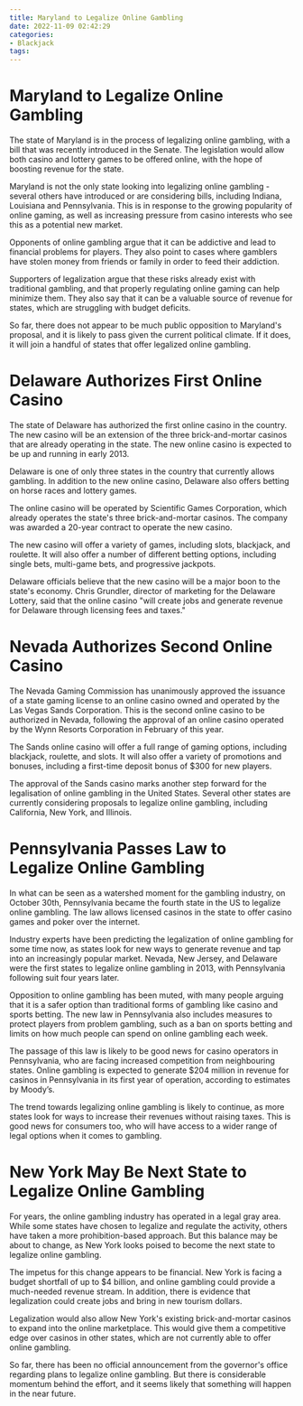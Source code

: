 ```yaml
---
title: Maryland to Legalize Online Gambling
date: 2022-11-09 02:42:29
categories:
- Blackjack
tags:
---
```



#  Maryland to Legalize Online Gambling

The state of Maryland is in the process of legalizing online gambling, with a bill that was recently introduced in the Senate. The legislation would allow both casino and lottery games to be offered online, with the hope of boosting revenue for the state.

Maryland is not the only state looking into legalizing online gambling - several others have introduced or are considering bills, including Indiana, Louisiana and Pennsylvania. This is in response to the growing popularity of online gaming, as well as increasing pressure from casino interests who see this as a potential new market.

Opponents of online gambling argue that it can be addictive and lead to financial problems for players. They also point to cases where gamblers have stolen money from friends or family in order to feed their addiction.

Supporters of legalization argue that these risks already exist with traditional gambling, and that properly regulating online gaming can help minimize them. They also say that it can be a valuable source of revenue for states, which are struggling with budget deficits.

So far, there does not appear to be much public opposition to Maryland's proposal, and it is likely to pass given the current political climate. If it does, it will join a handful of states that offer legalized online gambling.

#  Delaware Authorizes First Online Casino

The state of Delaware has authorized the first online casino in the country. The new casino will be an extension of the three brick-and-mortar casinos that are already operating in the state. The new online casino is expected to be up and running in early 2013.

Delaware is one of only three states in the country that currently allows gambling. In addition to the new online casino, Delaware also offers betting on horse races and lottery games.

The online casino will be operated by Scientific Games Corporation, which already operates the state's three brick-and-mortar casinos. The company was awarded a 20-year contract to operate the new casino.

The new casino will offer a variety of games, including slots, blackjack, and roulette. It will also offer a number of different betting options, including single bets, multi-game bets, and progressive jackpots.

Delaware officials believe that the new casino will be a major boon to the state's economy. Chris Grundler, director of marketing for the Delaware Lottery, said that the online casino "will create jobs and generate revenue for Delaware through licensing fees and taxes."

#  Nevada Authorizes Second Online Casino

The Nevada Gaming Commission has unanimously approved the issuance of a state gaming license to an online casino owned and operated by the Las Vegas Sands Corporation. This is the second online casino to be authorized in Nevada, following the approval of an online casino operated by the Wynn Resorts Corporation in February of this year.

The Sands online casino will offer a full range of gaming options, including blackjack, roulette, and slots. It will also offer a variety of promotions and bonuses, including a first-time deposit bonus of $300 for new players.

The approval of the Sands casino marks another step forward for the legalisation of online gambling in the United States. Several other states are currently considering proposals to legalize online gambling, including California, New York, and Illinois.

#  Pennsylvania Passes Law to Legalize Online Gambling

In what can be seen as a watershed moment for the gambling industry, on October 30th, Pennsylvania became the fourth state in the US to legalize online gambling. The law allows licensed casinos in the state to offer casino games and poker over the internet.

Industry experts have been predicting the legalization of online gambling for some time now, as states look for new ways to generate revenue and tap into an increasingly popular market. Nevada, New Jersey, and Delaware were the first states to legalize online gambling in 2013, with Pennsylvania following suit four years later.

Opposition to online gambling has been muted, with many people arguing that it is a safer option than traditional forms of gambling like casino and sports betting. The new law in Pennsylvania also includes measures to protect players from problem gambling, such as a ban on sports betting and limits on how much people can spend on online gambling each week.

The passage of this law is likely to be good news for casino operators in Pennsylvania, who are facing increased competition from neighbouring states. Online gambling is expected to generate $204 million in revenue for casinos in Pennsylvania in its first year of operation, according to estimates by Moody’s.

The trend towards legalizing online gambling is likely to continue, as more states look for ways to increase their revenues without raising taxes. This is good news for consumers too, who will have access to a wider range of legal options when it comes to gambling.

#  New York May Be Next State to Legalize Online Gambling

For years, the online gambling industry has operated in a legal gray area. While some states have chosen to legalize and regulate the activity, others have taken a more prohibition-based approach. But this balance may be about to change, as New York looks poised to become the next state to legalize online gambling.

The impetus for this change appears to be financial. New York is facing a budget shortfall of up to $4 billion, and online gambling could provide a much-needed revenue stream. In addition, there is evidence that legalization could create jobs and bring in new tourism dollars.

Legalization would also allow New York's existing brick-and-mortar casinos to expand into the online marketplace. This would give them a competitive edge over casinos in other states, which are not currently able to offer online gambling.

So far, there has been no official announcement from the governor's office regarding plans to legalize online gambling. But there is considerable momentum behind the effort, and it seems likely that something will happen in the near future.